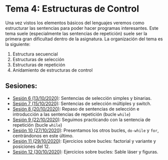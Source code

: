 # Tema 4: Estructuras de Control

Una vez vistos los elementos básicos del lenguajes veremos como estructurar las sentencias para poder hacer programas interesantes. Este tema suele (especialmente las sentencias de repetición) suele ser la primera gran dificultad dentro de la asignatura. La organización del tema es la siguiente:

1. Estructura secuencial
2. Estructuras de selección
3. Estructuras de repetición
4. Anidamiento de estructuras de control

## Sesiones:
* [Sesión 6 (13/10/2020)](tema4/s6.md): Sentencias de selección simples y binarias.
* [Sesión 7 (15/10/2020)](tema4/s7.md): Sentencias de selección múltiples y switch.
* [Sesión 8 (20/10/2020)](tema4/s8.md): Repaso de sentencias de selección e introducción a las sentencias de repetición (bucle `while`)
* [Sesión 9 (22/10/2020)](tema4/s9.md): Seguimos practicando con la sentencia de repetición (bucle `while`)
* [Sesión 10 (27/10/2020)](tema4/s10.md): Presentamos los otros bucles, `do-while` y `for`, centrándonos en este último.
* [Sesión 11 (29/10/2020)](tema4/s11.md): Ejercicios sobre bucles: factorial y variante y posiciones del 12.
* [Sesión 12 (30/10/2020)](tema4/s12.md): Ejercicios sobre bucles: Sable láser y figuras.
